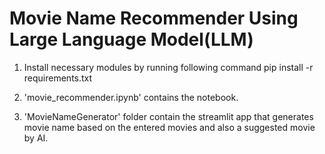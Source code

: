 # Movie Name Recommender Using Large Language Model(LLM)

1. Install necessary modules by running following command
	pip install -r requirements.txt

2. 'movie_recommender.ipynb' contains the notebook. 

3. 'MovieNameGenerator' folder contain the streamlit app that generates movie name based on the entered movies and also a suggested movie by AI.
